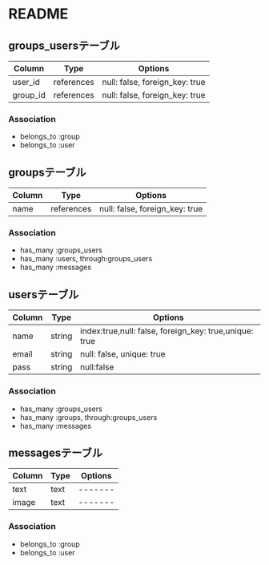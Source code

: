 # README

## groups_usersテーブル

|Column|Type|Options|
|------|----|-------|
|user_id|references|null: false, foreign_key: true|
|group_id|references|null: false, foreign_key: true|

### Association
- belongs_to :group
- belongs_to :user

## groupsテーブル

|Column|Type|Options|
|------|----|-------|
|name|references|null: false, foreign_key: true|

### Association
- has_many :groups_users
- has_many :users, through:groups_users
- has_many :messages

## usersテーブル

|Column|Type|Options|
|------|----|-------|
|name|string|index:true,null: false, foreign_key: true,unique: true|
|email|string|null: false, unique: true|
|pass|string|null:false|

### Association
- has_many :groups_users
- has_many :groups, through:groups_users
- has_many :messages

## messagesテーブル

|Column|Type|Options|
|------|----|-------|
|text|text|-------|
|image|text|-------|

### Association
- belongs_to :group
- belongs_to :user